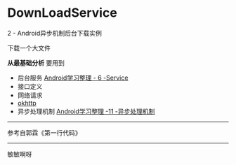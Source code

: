# DownLoadService
2 - Android异步机制后台下载实例

下载一个大文件

**从最基础分析**
要用到
- 后台服务
[Android学习整理 - 6 -Service](http://www.jianshu.com/p/8a1bdb5062f6)
- 接口定义
- 网络请求
- [okhttp](http://square.github.io/okhttp/)
- 异步处理机制
[Android学习整理 -11 -异步处理机制](http://www.jianshu.com/p/53d6019bd531)

---

参考自郭霖《第一行代码》

---
敏敏啊呀
